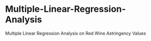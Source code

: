 # Multiple-Linear-Regression-Analysis
Multiple Linear Regression Analysis on Red Wine Astringency Values
